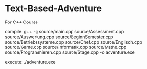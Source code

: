 # Text-Based-Adventure
For C++ Course

compile:
g++ -g source/main.cpp source/Assessment.cpp source/Auswertung.cpp source/BeginnSemester.cpp source/Betriebssysteme.cpp source/Chef.cpp source/Englisch.cpp source/Game.cpp source/Informatik.cpp source/Mathe.cpp source/Programmieren.cpp source/Stage.cpp -o adventure.exe

execute:
./adventure.exe

